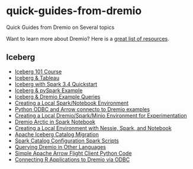 # quick-guides-from-dremio
Quick Guides from Dremio on Several topics

Want to learn more about Dremio? Here is a [great list of resources](./digests/getstarted.md).


## Iceberg
- [Iceberg 101 Course](https://www.dremio.com/subsurface/apache-iceberg-101-your-guide-to-learning-apache-iceberg-concepts-and-practices/)
- [Iceberg & Tableau](./guides/icebergtableau.md)
- [Iceberg with Spark 3.4 Quickstart](./guides/iceberg-start.md)
- [Iceberg & pySpark Example](./guides/icebergpyspark.md)
- [Iceberg & Dremio Example Queries](./guides/icebergdremio.md)
- [Creating a Local Spark/Notebook Environment](./guides/sparknotebook.md)
- [Python ODBC and Arrow connecto to Dremio examples](./guides/pythonodbcarrow.md)
- [Creating a Local Dremio/Spark/Minio Environment for Experimentation](./guides/icebergminiodremio.md)
- [Dremio Arctic in Spark Notebook](./guides/arcticexercise.md)
- [Creating a Local Environment with Nessie, Spark, and Notebook](./guides/nessie-notebook.md)
- [Apache Iceberg Catalog Migration](./guides/catalogmigration.md)
- [Spark Catalog Configuration Spark Scripts](./guides/bashscript.md)
- [Querying Dremio in Other Languages](./guides/languages.md)
- [Simple Apache Arrow Flight Client Python Code](./guides/arrowclientpy.md)
- [Connecting R Applications to Dremio via ODBC](./guides/rodbc.md)
